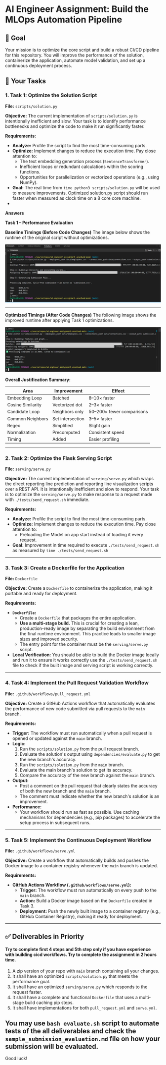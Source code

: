 # AI Engineer Assignment: Build the MLOps Automation Pipeline

## 🎯 Goal
Your mission is to optimize the core script and build a robust CI/CD pipeline for this repository. You will improve the performance of the solution, containerize the application, automate model validation, and set up a continuous deployment process.

## 🚀 Your Tasks

### 1. Task 1: Optimize the Solution Script
**File:** `scripts/solution.py`

**Objective:** The current implementation of `scripts/solution.py` is intentionally inefficient and slow. Your task is to identify performance bottlenecks and optimize the code to make it run significantly faster.

**Requirements:**
-   **Analyze:** Profile the script to find the most time-consuming parts. 
-   **Optimize:** Implement changes to reduce the execution time. Pay close attention to:
    -   The text embedding generation process (`SentenceTransformer`).
    -   Inefficient loops or redundant calculations within the scoring functions.
    -   Opportunities for parallelization or vectorized operations (e.g., using NumPy).
-   **Goal:**  The real time from `time python3 scripts/solution.py` will be used to measure improvements. Optimized solution.py script should run faster when measured as clock time on a 8 core core machine.
-   
**Answers**

**Task 1 – Performance Evaluation**

**Baseline Timings (Before Code Changes)**
The image below shows the runtime of the original script without optimizations.

![Baseline Timings](evidences/Baseline%20Timings%20without%20Any%20Code%20Changes.jpg)

---

**Optimized Timings (After Code Changes)**
The following image shows the improved runtime after applying Task 1 optimizations.

![After Code Changes](evidences/After%20the%20code%20changes.jpg)

**Overall Justification Summary:**

| Area              | Improvement      | Effect                    |
| ----------------- | ---------------- | ------------------------- |
| Embedding Loop    | Batched          | 8–10× faster              |
| Cosine Similarity | Vectorized dot   | 2–3× faster               |
| Candidate Loop    | Neighbors only   | 50–200× fewer comparisons |
| Common Neighbors  | Set intersection | 3–5× faster               |
| Regex             | Simplified       | Slight gain               |
| Normalization     | Precomputed      | Consistent speed          |
| Timing            | Added            | Easier profiling          |
---

### 2. Task 2: Optimize the Flask Serving Script
**File:** `serving/serve.py`

**Objective:** The current implementation of `serving/serve.py` which wraps the direct reporting line prediction and reporting line visualization scripts over a REST API. it is intentionally inefficient and slow to respond. Your task is to optimize the `serving/serve.py` to make response to a request made with `./tests/send_request.sh` immediate.

**Requirements:**
-   **Analyze:** Profile the script to find the most time-consuming parts. 
-   **Optimize:** Implement changes to reduce the execution time. Pay close attention to:
    -   Preloading the Model on app start instead of loading it every request.
-   **Goal:** Improvement in time required to execute `./tests/send_request.sh` as measured by `time ./tests/send_request.sh`
---

### 3. Task 3: Create a Dockerfile for the Application
**File:** `Dockerfile`

**Objective:** Create a `Dockerfile` to containerize the application, making it portable and ready for deployment.

**Requirements:**
-   **`Dockerfile`:**
    -   Create a `Dockerfile` that packages the entire application.
    -   **Use a multi-stage build.** This is crucial for creating a lean, production-ready image by separating the build environment from the final runtime environment. This practice leads to smaller image sizes and improved security.
    -   The entry point for the container must be the `serving/serve.py` script.
-   **Local Verification:** You should be able to build the Docker image locally and run it to ensure it works correctly use the `./tests/send_request.sh` file to check if the built image and serving script is working correctly.

---

### 4. Task 4: Implement the Pull Request Validation Workflow
**File:** `.github/workflows/pull_request.yml`

**Objective:** Create a GitHub Actions workflow that automatically evaluates the performance of new code submitted via pull requests to the `main` branch.

**Requirements:**
-   **Trigger:** The workflow must run automatically when a pull request is opened or updated against the `main` branch.
-   **Logic:**
    1.  Run the `scripts/solution.py` from the pull request branch.
    2.  Evaluate the solution's output using `dependencies/evaluate.py` to get the new branch's accuracy.
    3.  Run the `scripts/solution.py` from the `main` branch.
    4.  Evaluate the main branch's solution to get its accuracy.
    5.  Compare the accuracy of the new branch against the `main` branch.
-   **Output:**
    -   Post a comment on the pull request that clearly states the accuracy of both the new branch and the `main` branch.
    -   The comment must indicate whether the new branch's solution is an improvement.
-   **Performance:**
    -   Your workflow should run as fast as possible. Use caching mechanisms for dependencies (e.g., pip packages) to accelerate the setup process in subsequent runs.

---

### 5. Task 5: Implement the Continuous Deployment Workflow
**File:** `.github/workflows/serve.yml`

**Objective:** Create a workflow that automatically builds and pushes the Docker image to a container registry whenever the `main` branch is updated.

**Requirements:**
-   **GitHub Actions Workflow (`.github/workflows/serve.yml`):**
    -   **Trigger:** The workflow must run automatically on every push to the `main` branch.
    -   **Action:** Build a Docker image based on the `Dockerfile` created in Task 3.
    -   **Deployment:** Push the newly built image to a container registry (e.g., GitHub Container Registry), making it ready for deployment.

---

## ✅ Deliverables in Priority
#### Try to complete first 4 steps and 5th step only if you have experience with building cicd workflows. Try to complete the assignment in 2 hours time.
1.  A zip version of your repo with `main` branch containing all your changes.
2.  It shall have an optimized `scripts/solution.py` that meets the performance goal.
3.  It shall have an optimized `serving/serve.py` which responds to the request faster.
4.  It shall have a complete and functional `Dockerfile` that uses a multi-stage build caching pip steps.
5.  It shall have implementations for both `pull_request.yml` and `serve.yml`.

You may use `bash evaluate.sh` script to automate tests of the all deliverables and check the `sample_submission_evaluation.md` file on how your submission will be evaluated.
---

Good luck!
